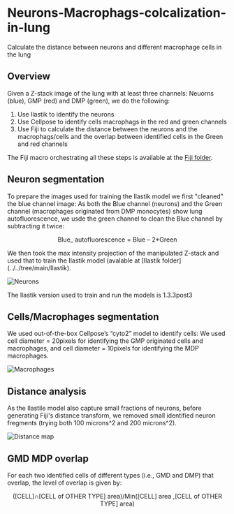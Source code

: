 # Neurons-Macrophags-colcalization-in-lung
Calculate the distance between neurons and different macrophage cells in the lung
## Overview
Given a Z-stack image of the lung with at least three channels: Neuorns (blue), GMP (red) and DMP (green), we do the following:
1. Use Ilastik to identify the neurons
2. Use Cellpose to identify cells macrophags in the red and green channels
3. Use Fiji to calculate the distance between the neurons and the macrophags/cells and the overlap between identified cells in the Green and red channels

The Fiji macro orchestrating all these steps is available at the [Fiji folder](../../tree/main/Fiji).

## Neuron segmentation
To prepare the images used for training the Ilastik model we first "cleaned" the blue channel image: As both the Blue channel (neurons) and the Green channel (macrophages originated from DMP monocytes) show lung autofluorescence, we usde the green channel to clean the Blue channel by subtracting it twice:
<p align="center">
Blue_ autofluorescence = Blue – 2*Green
</p>
We then took the max intensity projection of the manipulated Z-stack and used that to train the Ilastik model (avalable at [Ilastik folder](../../tree/main/Ilastik).

![Neurons](https://github.com/WIS-MICC-CellObservatory/Neurons-Macrophags-colcalization-in-lung/assets/64706090/2f20a55e-e50b-4959-a9a9-a5e466d96f69)

The Ilastik version used to train and run the models is 1.3.3post3
## Cells/Macrophages segmentation
We used out-of-the-box Cellpose’s “cyto2” model to identify cells: We used cell diameter = 20pixels for identifying the GMP originated cells and macrophages, and cell diameter = 10pixels for identifying the MDP macrophages.

![Macrophages](https://github.com/WIS-MICC-CellObservatory/Neurons-Macrophags-colcalization-in-lung/assets/64706090/ba562be6-c9dd-4514-b874-25dfa0aa6ec9)


## Distance analysis
As the Ilastile model also capture small fractions of neurons, before generating Fiji's distance transform, we removed small identified neuron fregments (trying both 100 microns^2 and 200 microns^2). 

![Distance map](https://github.com/WIS-MICC-CellObservatory/Neurons-Macrophags-colcalization-in-lung/assets/64706090/439ee7b8-2b10-4c9a-916e-6b8c3f42b97b)

## GMD MDP overlap 
For each two identified cells of different types (i.e., GMD and DMP) that overlap, the level of overlap is given by:
<p align="center">
([CELL]∩[CELL of OTHER TYPE] area)/Min([CELL] area ,[CELL of OTHER TYPE] area)
</p> 

